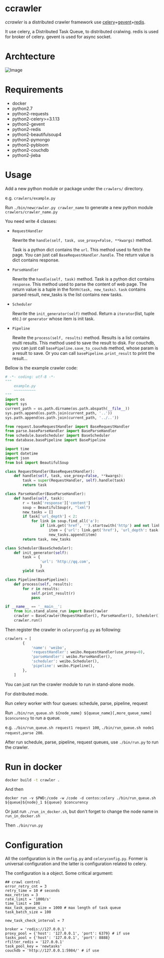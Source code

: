 ccrawler
========
_ccrawler_ is a distributed crawler framework use [celery](celeryproject.org)+[gevent](http://gevent.org/)+[redis](http://redis.io/).

It use celery, a Distributed Task Queue, to distributed cralwing. redis is used for broker of celery.
gevent is used for async socket.

Archtecture
===========
![Image](../master/artwork/ccrawler-arch.png?raw=true)

Requirements
============
- docker
- python2.7
- python2-requests
- python2-celery>=3.1.13
- python2-gevent
- python2-redis
- python2-beautifulsoup4
- python2-pymongo
- python2-pybloom
- python2-couchdb
- python2-jieba


Usage
=====
Add a new python module or package under the `crawlers/` directory.

e.g. `crawlers/example.py`

Run `./bin/newcrawler.py crawler_name` to generate a new python module `crawlers/crawler_name.py`

You need write 4 classes:
- `RequestHandler`

  Rewrite the `handle(self, task, use_proxy=False, **kwargs)` method.
  
  Task is a python dict contains the `url`. This method used to fetch the page. You can just call `BaseRequestHandler.handle`.
  The return value is dict contains response.
  
- `ParseHandler`

  Rewrite the `handle(self, task)` method.
  Task is a python dict contains `response`. This method used to parse the content of web page.
  The return value is a tuple in the form`(task, new_tasks)`.
  `task` contains parsed result, new_tasks is the list contains new tasks.
  
- `Scheduler`

  Rewrite the `init_generator(self)` method. Return a `iterator`(list, tuple etc.) or `generator` whose item is init task.
  
- `Pipeline`

  Rewite the `process(self, results)` method. 
  Results is a list contains multi results. This method used to save the result to disk.
  For couchdb, you can just call `basePipeline.save_to_couchdb` method, whose param is a result to save.
  Or you can call `basePipeline.print_result` to print the result...

Bellow is the example crawler code:

```python
# -*- coding: utf-8 -*-
"""
    example.py
    ~~~~~~~~~~
"""
import os
import sys
current_path = os.path.dirname(os.path.abspath(__file__))
sys.path.append(os.path.join(current_path, '..'))
sys.path.append(os.path.join(current_path, '../..'))

from request.baseRequestHandler import BaseRequestHandler
from parse.baseParseHandler import BaseParseHandler
from schedule.baseScheduler import BaseScheduler
from database.basePipeline import BasePipeline

import time
import datetime
import json
from bs4 import BeautifulSoup

class RequestHandler(BaseRequestHandler):
    def handle(self, task, use_proxy=False, **kwargs):
        task = super(RequestHandler, self).handle(task)
        return task

class ParseHandler(BaseParseHandler):
    def handle(self, task):
        r = task['response']['content']
        soup = BeautifulSoup(r, "lxml")
        new_tasks = []
        if task['url_depth'] < 2:
            for link in soup.find_all('a'):
                if link.get('href', '').startswith('http') and not link.get('href', '').endswith('exe'):
                    item = {'url': link.get('href'), 'url_depth': task['url_depth']}
                    new_tasks.append(item)
        return task, new_tasks

class Scheduler(BaseScheduler):
    def init_generator(self):
        task = {
                'url': 'http://qq.com',
                }
        yield task

class Pipeline(BasePipeline):
    def process(self, results):
        for r in results:
            self.print_result(r)
            pass

if __name__ == '__main__':
    from bin.stand_alone_run import BaseCrawler
    crawler = BaseCrawler(RequestHandler(), ParseHandler(), Scheduler(), Pipeline())
    crawler.run()
```

Then register the crawler in `celeryconfig.py` as following:
```python
crawlers = [ 
        {   
            'name': 'weibo',
            'requestHandler': weibo.RequestHandler(use_proxy=0),
            'parseHandler': weibo.ParseHandler(),
            'scheduler': weibo.Scheduler(),
            'pipeline': weibo.Pipeline(),
        },  
    ]   
```

You can just run the crawler module to run in stand-alone mode.

For distributed mode.

Run celery worker with four queues: schedule, parse, pipeline, request

Run `./bin/run_queue.sh ${node_name} ${queue_name}[,more_queue_name] $concurency` to run a queue.

e.g. `./bin/run_queue.sh request1 request 100`, `./bin/run_queue.sh node1 request,parse 200`.

After run schedule, parse, pipeline, request queues, use `./bin/run.py` to run the crawler.


Run in docker
=============
```sh
docker build -t crawler .
```
And then
```
docker run -v $PWD:/code -w /code -d centos:celery ./bin/run_queue.sh ${queue}${node}_1 ${queue} $concurency
```

Or just run `./run_in_docker.sh`, but don't forget to change the node name in `run_in_docker.sh`

Then `./bin/run.py`

Configuration
=============
All the configuration is in the `config.py` and `celeryconfig.py`. Former is universal configuration and the latter is configuration related to celery.

The configuration is a object. Some critical argument:
```
## crawl control
error_retry_cnt = 3
retry_time = 10 # seconds
max_retries = 3
rate_limit = '1000/s'
time_limit = 100
max_task_queue_size = 1000 # max length of task queue
task_batch_size = 100

new_task_check_interval = 7

broker = 'redis://127.0.0.1'
proxy_pool = {'host': '127.0.0.1', 'port': 6379} # if use
tasks_pool = {'host': '127.0.0.1', 'port': 8888}
rfilter_redis = '127.0.0.1'
task_pool_key = 'newtasks'
couchdb = 'http://127.0.0.1:5984/' # if use
```
